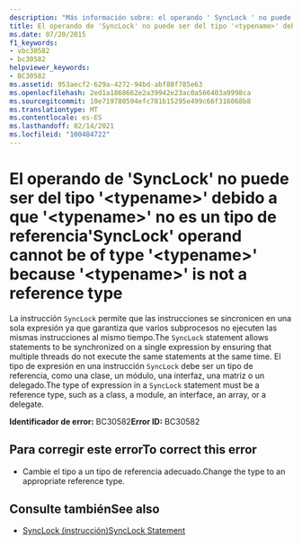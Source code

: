 ```yaml
---
description: "Más información sobre: el operando ' SyncLock ' no puede ser del tipo ' <typename> ' porque ' <typename> ' no es un tipo de referencia"
title: El operando de 'SyncLock' no puede ser del tipo '<typename>' debido a que '<typename>' no es un tipo de referencia
ms.date: 07/20/2015
f1_keywords:
- vbc30582
- bc30582
helpviewer_keywords:
- BC30582
ms.assetid: 953aecf2-629a-4272-94bd-abf88f785e63
ms.openlocfilehash: 2ed1a1868662e2a39942e23ac0a566403a9998ca
ms.sourcegitcommit: 10e719780594efc781b15295e499c66f316068b8
ms.translationtype: MT
ms.contentlocale: es-ES
ms.lasthandoff: 02/14/2021
ms.locfileid: "100484722"
---
```

# <a name="synclock-operand-cannot-be-of-type-typename-because-typename-is-not-a-reference-type"></a><span data-ttu-id="815f3-103">El operando de 'SyncLock' no puede ser del tipo '\<typename>' debido a que '\<typename>' no es un tipo de referencia</span><span class="sxs-lookup"><span data-stu-id="815f3-103">'SyncLock' operand cannot be of type '\<typename>' because '\<typename>' is not a reference type</span></span>

<span data-ttu-id="815f3-104">La instrucción `SyncLock` permite que las instrucciones se sincronicen en una sola expresión ya que garantiza que varios subprocesos no ejecuten las mismas instrucciones al mismo tiempo.</span><span class="sxs-lookup"><span data-stu-id="815f3-104">The `SyncLock` statement allows statements to be synchronized on a single expression by ensuring that multiple threads do not execute the same statements at the same time.</span></span> <span data-ttu-id="815f3-105">El tipo de expresión en una instrucción `SyncLock` debe ser un tipo de referencia, como una clase, un módulo, una interfaz, una matriz o un delegado.</span><span class="sxs-lookup"><span data-stu-id="815f3-105">The type of expression in a `SyncLock` statement must be a reference type, such as a class, a module, an interface, an array, or a delegate.</span></span>  
  
 <span data-ttu-id="815f3-106">**Identificador de error:** BC30582</span><span class="sxs-lookup"><span data-stu-id="815f3-106">**Error ID:** BC30582</span></span>  
  
## <a name="to-correct-this-error"></a><span data-ttu-id="815f3-107">Para corregir este error</span><span class="sxs-lookup"><span data-stu-id="815f3-107">To correct this error</span></span>  
  
- <span data-ttu-id="815f3-108">Cambie el tipo a un tipo de referencia adecuado.</span><span class="sxs-lookup"><span data-stu-id="815f3-108">Change the type to an appropriate reference type.</span></span>  
  
## <a name="see-also"></a><span data-ttu-id="815f3-109">Consulte también</span><span class="sxs-lookup"><span data-stu-id="815f3-109">See also</span></span>

- [<span data-ttu-id="815f3-110">SyncLock (instrucción)</span><span class="sxs-lookup"><span data-stu-id="815f3-110">SyncLock Statement</span></span>](../language-reference/statements/synclock-statement.md)
